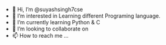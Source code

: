 - 👋 Hi, I’m @suyashsingh7cse
- 👀 I’m interested in Learning different Programing language.
- 🌱 I’m currently learning Python & C
- 💞️ I’m looking to collaborate on 
- 📫 How to reach me ...

<!---
suyashsingh7cse/suyashsingh7cse is a ✨ special ✨ repository because its `README.md` (this file) appears on your GitHub profile.
You can click the Preview link to take a look at your changes.
--->
